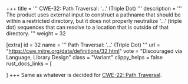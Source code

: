 +++
title = '''
CWE-32: Path Traversal: '...' (Triple Dot)
'''
description	= '''
The product uses external input to construct a pathname that should be within a restricted directory, but it does not properly neutralize '...' (triple dot) sequences that can resolve to a location that is outside of that directory.
'''
weight = 32

[extra]
id = 32
name = '''
Path Traversal: '...' (Triple Dot)
'''
url = "https://cwe.mitre.org/data/definitions/32.html"
vote = "Discouraged via Language, Library Design"
class = "Variant"
clippy_helps = false
rust_docs_links = [

]
+++
Same as whatever is decided for [CWE-22: Path Traversal](rust-are-we-secure-yet/cwes/cwe-22).
